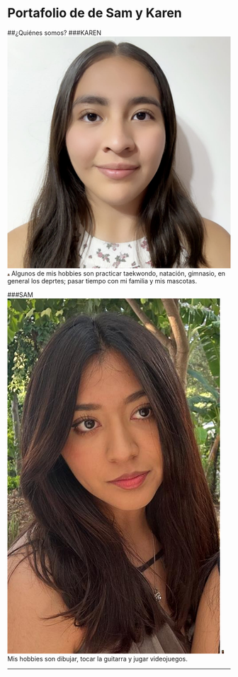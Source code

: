 # Portafolio de de Sam y Karen

##¿Quiénes somos?
###KAREN
![Diagrama del sistema](recursos/imgs/fotoAlumno.png)
<img src="../recursos/imgs/fotoAlumno.png" alt="Diagrama del sistema" width="5">
Algunos de mis hobbies son practicar taekwondo, natación, gimnasio, en general los deprtes; pasar tiempo con mi familia y mis mascotas.



###SAM
![Diagrama del sistema](recursos/imgs/Image.jpeg)
<img src="../recursos/imgs/Image.jpeg" alt="Diagrama del sistema" width="5">
Mis hobbies son dibujar, tocar la guitarra y jugar videojuegos.




---


